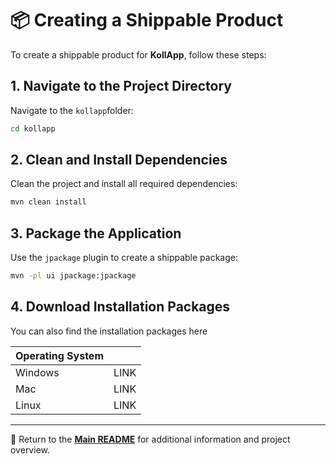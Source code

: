 # 📦 Creating a Shippable Product

To create a shippable product for **KollApp**, follow these steps:

## 1. Navigate to the Project Directory

Navigate to the `kollapp`folder:

```sh
cd kollapp
```

## 2. Clean and Install Dependencies

Clean the project and install all required dependencies:

```sh
mvn clean install
```

## 3. Package the Application

Use the `jpackage` plugin to create a shippable package:

```sh
mvn -pl ui jpackage:jpackage
```

## 4. Download Installation Packages

You can also find the installation packages here

| Operating System |      |
|------------------|------|
| Windows          | LINK |
| Mac              | LINK |
| Linux            | LINK |

---

📖 Return to the **[Main README](../../readme.md)** for additional information and project overview.